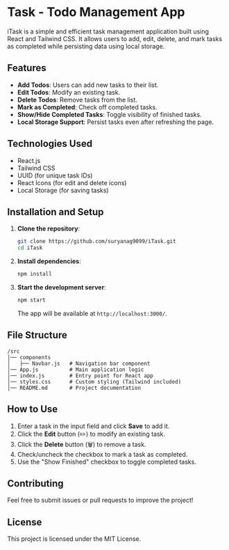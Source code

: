 # Task - Todo Management App

iTask is a simple and efficient task management application built using React and Tailwind CSS. It allows users to add, edit, delete, and mark tasks as completed while persisting data using local storage.

## Features

- **Add Todos**: Users can add new tasks to their list.
- **Edit Todos**: Modify an existing task.
- **Delete Todos**: Remove tasks from the list.
- **Mark as Completed**: Check off completed tasks.
- **Show/Hide Completed Tasks**: Toggle visibility of finished tasks.
- **Local Storage Support**: Persist tasks even after refreshing the page.

## Technologies Used

- React.js
- Tailwind CSS
- UUID (for unique task IDs)
- React Icons (for edit and delete icons)
- Local Storage (for saving tasks)

## Installation and Setup

1. **Clone the repository**:
   ```sh
   git clone https://github.com/suryanag9099/iTask.git
   cd iTask
   ```

2. **Install dependencies**:
   ```sh
   npm install
   ```

3. **Start the development server**:
   ```sh
   npm start
   ```

   The app will be available at `http://localhost:3000/`.

## File Structure

```
/src
│── components
│   ├── Navbar.js   # Navigation bar component
│── App.js          # Main application logic
│── index.js        # Entry point for React app
│── styles.css      # Custom styling (Tailwind included)
│── README.md       # Project documentation
```

## How to Use

1. Enter a task in the input field and click **Save** to add it.
2. Click the **Edit** button (✏️) to modify an existing task.
3. Click the **Delete** button (🗑️) to remove a task.
4. Check/uncheck the checkbox to mark a task as completed.
5. Use the "Show Finished" checkbox to toggle completed tasks.

## Contributing

Feel free to submit issues or pull requests to improve the project!

## License

This project is licensed under the MIT License.

